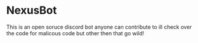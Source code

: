 # NexusBot
This is an open soruce discord bot anyone can contribute to ill check over the code for malicous code but other then that go wild!
